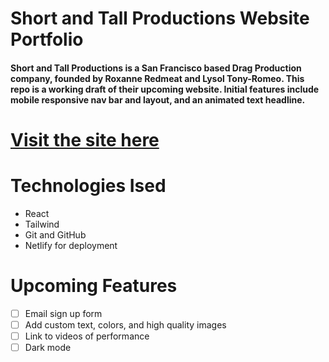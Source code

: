 # Short and Tall Productions Website Portfolio
#### Short and Tall Productions is a San Francisco based Drag Production company, founded by Roxanne Redmeat and Lysol Tony-Romeo. This repo is a working draft of their upcoming website. Initial features include mobile responsive nav bar and layout, and an animated text headline.

# [Visit the site here](https://shortandtallproductions.netlify.app/)

# Technologies Ised
* React
* Tailwind
* Git and GitHub
* Netlify for deployment

# Upcoming Features
- [ ] Email sign up form
- [ ] Add custom text, colors, and high quality images
- [ ] Link to videos of performance
- [ ] Dark mode